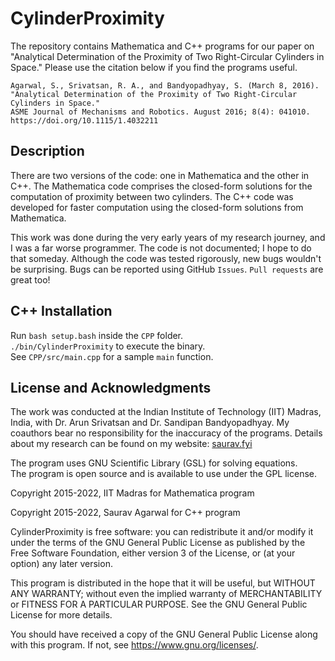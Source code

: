 # CylinderProximity
The repository contains Mathematica and C++ programs for our paper on "Analytical Determination of the Proximity of Two Right-Circular Cylinders in Space." Please use the citation below if you find the programs useful.

```
Agarwal, S., Srivatsan, R. A., and Bandyopadhyay, S. (March 8, 2016).
"Analytical Determination of the Proximity of Two Right-Circular Cylinders in Space."
ASME Journal of Mechanisms and Robotics. August 2016; 8(4): 041010.
https://doi.org/10.1115/1.4032211
```

## Description
There are two versions of the code: one in Mathematica and the other in C++. The Mathematica code comprises the closed-form solutions for the computation of proximity between two cylinders. The C++ code was developed for faster computation using the closed-form solutions from Mathematica.

This work was done during the very early years of my research journey, and I was a far worse programmer. The code is not documented; I hope to do that someday. Although the code was tested rigorously, new bugs wouldn't be surprising. Bugs can be reported using GitHub ``Issues``. ``Pull requests`` are great too!

## C++ Installation
Run `bash setup.bash` inside the `CPP` folder.  
`./bin/CylinderProximity` to execute the binary.  
See `CPP/src/main.cpp` for a sample `main` function.

## License and Acknowledgments
The work was conducted at the Indian Institute of Technology (IIT) Madras, India, with Dr. Arun Srivatsan and Dr. Sandipan Bandyopadhyay. My coauthors bear no responsibility for the inaccuracy of the programs.
Details about my research can be found on my website: [saurav.fyi](https://www.saurav.fyi)

The program uses GNU Scientific Library (GSL) for solving equations.  
The program is open source and is available to use under the GPL license.

Copyright 2015-2022, IIT Madras for Mathematica program

Copyright 2015-2022, Saurav Agarwal for C++ program


CylinderProximity is free software: you can redistribute it and/or modify it under the terms of the GNU General Public License as published by the Free Software Foundation, either version 3 of the License, or (at your option) any later version.

This program is distributed in the hope that it will be useful, but WITHOUT ANY WARRANTY; without even the implied warranty of MERCHANTABILITY or FITNESS FOR A PARTICULAR PURPOSE. See the GNU General Public License for more details.

You should have received a copy of the GNU General Public License along with this program. If not, see <https://www.gnu.org/licenses/>. 
